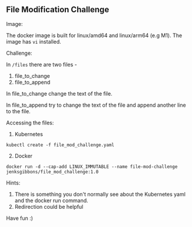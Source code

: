 File Modification Challenge
--
  
Image:  
  
The docker image is built for linux/amd64 and linux/arm64 (e.g M1).  The 
image has ```vi``` installed.
  
Challenge:  
  
In ```/files``` there are two files -  
  
1) file_to_change  
2) file_to_append  
  
In file_to_change change the text of the file.  
  
In file_to_append try to change the text of the file and append another line 
to the file.  
  
Accessing the files:  
  
1) Kubernetes  
  
```kubectl create -f file_mod_challenge.yaml```  
  
2) Docker  
  
```docker run -d --cap-add LINUX_IMMUTABLE --name file-mod-challenge jenksgibbons/file_mod_challenge:1.0```  
  
Hints:

1) There is something you don't normally see about the Kubernetes yaml and the docker run command.  
2) Redirection could be helpful  
  
Have fun :)  
